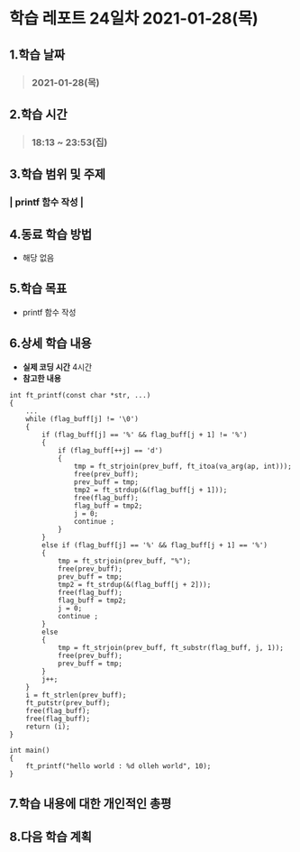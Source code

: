 # 학습 레포트 24일차 2021-01-28(목)
## 1.학습 날짜
> ### 2021-01-28(목)
## 2.학습 시간
> ### 18:13 ~ 23:53(집)
## 3.학습 범위 및 주제
### | printf 함수 작성 |
## 4.동료 학습 방법
- 해당 없음
## 5.학습 목표
- printf 함수 작성
## 6.상세 학습 내용
- **실제 코딩 시간** 4시간
- **참고한 내용**

```
int ft_printf(const char *str, ...)
{
    ...
    while (flag_buff[j] != '\0')
    {
        if (flag_buff[j] == '%' && flag_buff[j + 1] != '%')
        {
            if (flag_buff[++j] == 'd')
            {
                tmp = ft_strjoin(prev_buff, ft_itoa(va_arg(ap, int)));
                free(prev_buff);
                prev_buff = tmp;
                tmp2 = ft_strdup(&(flag_buff[j + 1]));
                free(flag_buff);
                flag_buff = tmp2;
                j = 0;
                continue ;
            }
        }
        else if (flag_buff[j] == '%' && flag_buff[j + 1] == '%')
        {
            tmp = ft_strjoin(prev_buff, "%");
            free(prev_buff);
            prev_buff = tmp;
            tmp2 = ft_strdup(&(flag_buff[j + 2]));
            free(flag_buff);
            flag_buff = tmp2;
            j = 0;
            continue ;
        }
        else
        {
            tmp = ft_strjoin(prev_buff, ft_substr(flag_buff, j, 1));
            free(prev_buff);
            prev_buff = tmp;
        }
        j++;
    }
    i = ft_strlen(prev_buff);
    ft_putstr(prev_buff);
    free(flag_buff);
    free(flag_buff);
    return (i);
}

int main()
{
    ft_printf("hello world : %d olleh world", 10);
}
```

## 7.학습 내용에 대한 개인적인 총평
## 8.다음 학습 계획
